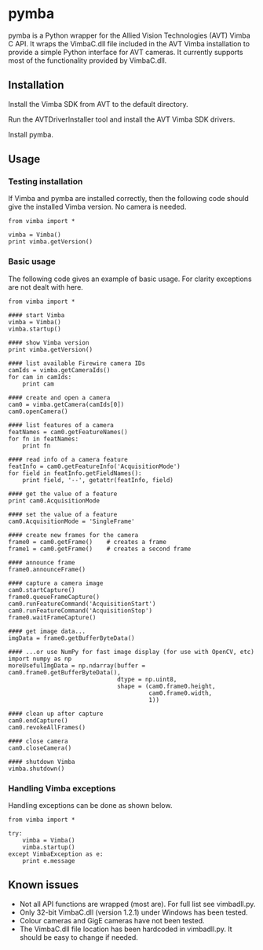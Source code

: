 # pymba

pymba is a Python wrapper for the Allied Vision Technologies (AVT) Vimba C API. It wraps the VimbaC.dll file included in the AVT Vimba installation to provide a simple Python interface for AVT cameras. It currently supports most of the functionality provided by VimbaC.dll.

## Installation

Install the Vimba SDK from AVT to the default directory.

Run the AVTDriverInstaller tool and install the AVT Vimba SDK drivers.

Install pymba.

## Usage

### Testing installation 

If Vimba and pymba are installed correctly, then the following code should give the installed Vimba version. No camera is needed.

	from vimba import *
	
	vimba = Vimba()
	print vimba.getVersion()
	
### Basic usage

The following code gives an example of basic usage. For clarity exceptions are not dealt with here.

	from vimba import *
	
	#### start Vimba
	vimba = Vimba()
	vimba.startup()
	
	#### show Vimba version
	print vimba.getVersion()
	
	#### list available Firewire camera IDs
	camIds = vimba.getCameraIds()
	for cam in camIds:
		print cam
	
	#### create and open a camera
	cam0 = vimba.getCamera(camIds[0])
	cam0.openCamera()
	
	#### list features of a camera
	featNames = cam0.getFeatureNames()
	for fn in featNames:
		print fn
	
	#### read info of a camera feature
	featInfo = cam0.getFeatureInfo('AcquisitionMode')
	for field in featInfo.getFieldNames():
		print field, '--', getattr(featInfo, field)
	
	#### get the value of a feature
	print cam0.AcquisitionMode
	
	#### set the value of a feature
	cam0.AcquisitionMode = 'SingleFrame'
	
	#### create new frames for the camera
	frame0 = cam0.getFrame()	# creates a frame
	frame1 = cam0.getFrame()	# creates a second frame
	
	#### announce frame
	frame0.announceFrame()
	
	#### capture a camera image
	cam0.startCapture()
	frame0.queueFrameCapture()
	cam0.runFeatureCommand('AcquisitionStart')
	cam0.runFeatureCommand('AcquisitionStop')
	frame0.waitFrameCapture()
	
	#### get image data...
	imgData = frame0.getBufferByteData()
	
	#### ...or use NumPy for fast image display (for use with OpenCV, etc)
	import numpy as np
	moreUsefulImgData = np.ndarray(buffer = cam0.frame0.getBufferByteData(),
								   dtype = np.uint8,
								   shape = (cam0.frame0.height,
											cam0.frame0.width,
											1))
	
	#### clean up after capture
	cam0.endCapture()
	cam0.revokeAllFrames()
	
	#### close camera
	cam0.closeCamera()
	
	#### shutdown Vimba	
	vimba.shutdown()
	
	
	


	

### Handling Vimba exceptions

Handling exceptions can be done as shown below.

	from vimba import *

	try:
		vimba = Vimba()
		vimba.startup()
	except VimbaException as e:
		print e.message



## Known issues

* Not all API functions are wrapped (most are). For full list see vimbadll.py.
* Only 32-bit VimbaC.dll (version 1.2.1) under Windows has been tested.
* Colour cameras and GigE cameras have not been tested.
* The VimbaC.dll file location has been hardcoded in vimbadll.py. It should be easy to change if needed.

